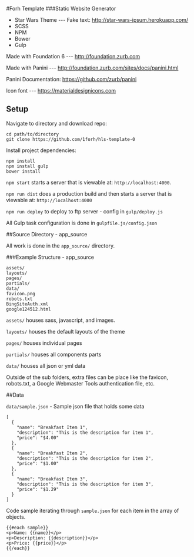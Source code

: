 #Forh Template
###Static Website Generator

- Star Wars Theme --- Fake text: http://star-wars-ipsum.herokuapp.com/
- SCSS
- NPM 
- Bower
- Gulp

Made with Foundation 6 --- http://foundation.zurb.com

Made with Panini --- http://foundation.zurb.com/sites/docs/panini.html

Panini Documentation: https://github.com/zurb/panini

Icon font --- https://materialdesignicons.com

## Setup

Navigate to directory and download repo:


    cd path/to/directory
    git clone https://github.com/1forh/hls-template-0


Install project dependencies:


    npm install
    npm install gulp
    bower install


`npm start` starts a server that is viewable at: `http://localhost:4000`. 

`npm run dist` does a production build and then starts a server that is viewable at: `http://localhost:4000`

`npm run deploy` to deploy to ftp server - config in `gulp/deploy.js`

All Gulp task configuration is done in `gulpfile.js/config.json`

##Source Directory - app_source

All work is done in the `app_source/` directory.

###Example Structure - app_source 

    assets/
    layouts/
    pages/
    partials/
    data/
    favicon.png
    robots.txt
    BingSiteAuth.xml
    google124512.html

`assets/` houses sass, javascript, and images.

`layouts/` houses the default layouts of the theme

`pages/` houses individual pages

`partials/` houses all components parts

`data/` houses all json or yml data

Outside of the sub folders, extra files can be place like the favicon, robots.txt, a Google Webmaster Tools authentication file, etc. 


##Data



`data/sample.json` - Sample json file that holds some data

    [
      {
        "name": "Breakfast Item 1",
        "description": "This is the description for item 1",
        "price": "$4.00"
      },
      {
        "name": "Breakfast Item 2",
        "description": "This is the description for item 2",
        "price": "$1.00"
      },
      {
        "name": "Breakfast Item 3",
        "description": "This is the description for item 3",
        "price": "$1.29"
      }
    ]

Code sample iterating through `sample.json` for each item in the array of objects. 

    {{#each sample}}
    <p>Name: {{name}}</p>
    <p>Description: {{description}}</p>
    <p>Price: {{price}}</p>
    {{/each}}
